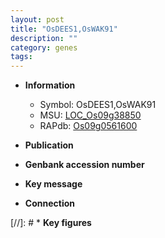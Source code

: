 ```yaml
---
layout: post
title: "OsDEES1,OsWAK91"
description: ""
category: genes
tags: 
---
```


* **Information**  
    + Symbol: OsDEES1,OsWAK91  
    + MSU: [LOC_Os09g38850](http://rice.uga.edu/cgi-bin/ORF_infopage.cgi?orf=LOC_Os09g38850)  
    + RAPdb: [Os09g0561600](http://rapdb.dna.affrc.go.jp/viewer/gbrowse_details/irgsp1?name=Os09g0561600)  

* **Publication**  

* **Genbank accession number**  

* **Key message**  

* **Connection**  

[//]: # * **Key figures**  


